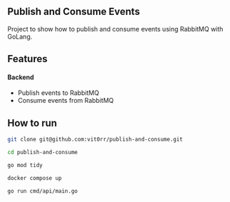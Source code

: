 ## Publish and Consume Events

Project to show how to publish and consume events using RabbitMQ with GoLang.

## Features

#### Backend
- Publish events to RabbitMQ
- Consume events from RabbitMQ

## How to run
```bash
git clone git@github.com:vit0rr/publish-and-consume.git
```

```bash
cd publish-and-consume
```

```bash
go mod tidy
```

```bash
docker compose up
```

```bash
go run cmd/api/main.go 
```
